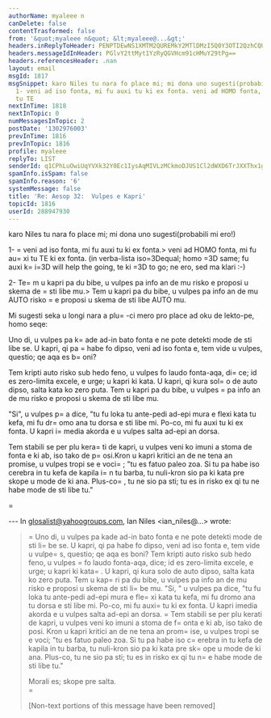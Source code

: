 ```yaml
---
authorName: myaleee n
canDelete: false
contentTrasformed: false
from: '&quot;myaleee n&quot; &lt;myaleee@...&gt;'
headers.inReplyToHeader: PENPTDEwNS1XMTM2QUREMkY2MTlDMzI5Q0Y3OTI2QzhCQUQwQHBoeC5nYmw+
headers.messageIdInHeader: PGlvY2ttMyt1YzRyQGVHcm91cHMuY29tPg==
headers.referencesHeader: .nan
layout: email
msgId: 1817
msgSnippet: karo Niles tu nara fo place mi; mi dona uno sugesti(probabili mi ero!)
  1- veni ad iso fonta, mi fu auxi tu ki ex fonta. veni ad HOMO fonta, mi fu auxi
  tu TE
nextInTime: 1818
nextInTopic: 0
numMessagesInTopic: 2
postDate: '1302976003'
prevInTime: 1816
prevInTopic: 1816
profile: myaleee
replyTo: LIST
senderId: q1CPhLuOwiUqYVXk32Y0Ec1IysAqMIVLzMCkmoDJUS1Cl2dWXD6TrJXXThx1gxSc7kkIMdWnnHyaHF-rmImH7tPEZxBSKQ
spamInfo.isSpam: false
spamInfo.reason: '6'
systemMessage: false
title: 'Re: Aesop 32:  Vulpes e Kapri'
topicId: 1816
userId: 288947930
---
```


karo Niles
tu nara fo place mi; mi dona uno sugesti(probabili mi ero!)

1- =
veni ad iso fonta, mi fu auxi tu ki ex fonta.> veni ad HOMO fonta, mi fu au=
xi tu TE ki ex fonta.
(in verba-lista iso=3Dequal; homo =3D same; fu auxi k=
i=3D will help the going, te ki =3D to go; ne ero, sed ma klari :-)

2-  Te=
m u kapri pa du bibe, u vulpes pa info an de mu risko e proposi u skema de =
sti libe mu.> Tem u kapri pa du bibe, u vulpes pa info an de mu AUTO risko =
e proposi u skema de sti libe AUTO mu. 

Mi sugesti seka u longi nara a plu=
-ci mero pro place  ad oku de lekto-pe, homo seqe:
 

Uno di, u vulpes pa k=
ade ad-in bato fonta e ne pote detekti mode de sti libe se.
U kapri, qi pa =
habe fo dipso, veni ad iso fonta e, tem vide u vulpes, questio;
qe aqa es b=
oni? 

Tem kripti auto risko sub hedo feno, u vulpes fo laudo
fonta-aqa, di=
ce; id es zero-limita excele, e urge; u kapri ki kata. U kapri, qi
kura sol=
o de auto dipso, salta kata ko zero puta. Tem u kapri pa du bibe, u
vulpes =
pa info an de mu risko e proposi u skema de sti libe mu. 

"Si", u vulpes p=
a dice, "tu fu loka tu ante-pedi ad-epi mura e flexi kata tu kefa, mi fu
dr=
omo ana tu dorsa e sti libe mi. Po-co, mi fu auxi tu ki ex fonta. U kapri
i=
media akorda e u vulpes salta ad-epi an dorsa.

Tem stabili se per plu kera=
ti de kapri, u vulpes veni ko imuni a stoma de fonta
e ki ab, iso tako de p=
osi.Kron u kapri kritici an de ne tena an promise, u vulpes tropi se e voci=
; 
"tu es fatuo paleo zoa. Si tu pa habe iso cerebra in tu kefa de kapila i=
n tu barba, tu
nuli-kron sio pa ki kata pre skope u mode de ki ana. Plus-co=
, tu ne sio pa sti;
tu es in risko ex qi tu ne habe mode de sti libe tu."

=


--- In glosalist@yahoogroups.com, Ian Niles <ian_niles@...> wrote:
>
> 
>=
 Uno di, u vulpes pa kade ad-in bato fonta e ne pote detekti mode de sti li=
be se.  U kapri, qi pa habe fo dipso, veni ad iso fonta e, tem vide u vulpe=
s, questio; qe aqa es boni?  Tem kripti auto risko sub hedo feno, u vulpes =
fo laudo fonta-aqa, dice; id es zero-limita excele, e urge; u kapri ki kata=
.  U kapri, qi kura solo de auto dipso, salta kata ko zero puta.  Tem u kap=
ri pa du bibe, u vulpes pa info an de  mu risko e proposi u skema de sti li=
be mu.  "Si, " u vulpes pa dice, "tu fu loka tu ante-pedi ad-epi mura e fle=
xi kata tu kefa, mi fu dromo ana tu dorsa e sti libe mi.  Po-co, mi fu auxi=
 tu ki ex fonta.  U kapri imedia akorda e u vulpes salta ad-epi an dorsa.  =
Tem stabili se per plu kerati de kapri, u vulpes veni ko imuni a stoma de f=
onta e ki ab, iso tako de posi.  Kron u kapri kritici an de ne tena an prom=
ise, u vulpes tropi se e voci; "tu es fatuo paleo zoa.  Si tu pa habe iso c=
erebra in tu kefa de kapila in tu barba, tu nuli-kron sio pa ki kata pre sk=
ope u mode de ki ana.  Plus-co, tu ne sio pa sti; tu es in risko ex qi tu n=
e habe mode de sti libe tu."
>  
> Morali es; skope pre salta. 		 	   		  
=
> 
> [Non-text portions of this message have been removed]
>



